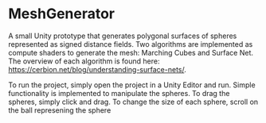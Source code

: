 # MeshGenerator

A small Unity prototype that generates polygonal surfaces of spheres represented as signed distance fields.
Two algorithms are implemented as compute shaders to generate the mesh: Marching Cubes and Surface Net.
The overview of each algorithm is found here: https://cerbion.net/blog/understanding-surface-nets/.

To run the project, simply open the project in a Unity Editor and run.
Simple functionality is implemented to manipulate the spheres. To drag the spheres, simply click and drag.
To change the size of each sphere, scroll on the ball represening the sphere
